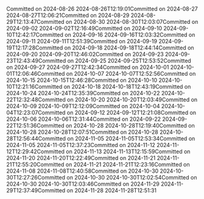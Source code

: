 Committed on 2024-08-26 2024-08-26T12:19:01Committed on 2024-08-27 2024-08-27T12:06:21Committed on 2024-08-29 2024-08-29T12:13:47Committed on 2024-08-30 2024-08-30T12:03:07Committed on 2024-09-02 2024-09-02T12:16:49Committed on 2024-09-10 2024-09-10T12:42:17Committed on 2024-09-16 2024-09-16T12:03:32Committed on 2024-09-11 2024-09-11T12:51:39Committed on 2024-09-19 2024-09-19T12:17:28Committed on 2024-09-18 2024-09-18T12:44:14Committed on 2024-09-20 2024-09-20T12:46:02Committed on 2024-09-23 2024-09-23T12:43:49Committed on 2024-09-25 2024-09-25T12:53:52Committed on 2024-09-27 2024-09-27T12:42:34Committed on 2024-10-01 2024-10-01T12:06:46Committed on 2024-10-07 2024-10-07T12:52:56Committed on 2024-10-15 2024-10-15T12:46:28Committed on 2024-10-10 2024-10-10T12:21:16Committed on 2024-10-18 2024-10-18T12:43:19Committed on 2024-10-24 2024-10-24T12:35:39Committed on 2024-10-22 2024-10-22T12:32:48Committed on 2024-10-20 2024-10-20T12:03:49Committed on 2024-10-09 2024-10-09T12:12:09Committed on 2024-10-04 2024-10-04T12:23:07Committed on 2024-09-12 2024-09-12T12:21:08Committed on 2024-10-06 2024-10-06T12:31:44Committed on 2024-09-22 2024-09-22T12:51:36Committed on 2024-10-28 2024-10-28T12:19:40Committed on 2024-10-28 2024-10-28T12:07:51Committed on 2024-10-28 2024-10-28T12:56:44Committed on 2024-11-05 2024-11-05T12:53:34Committed on 2024-11-05 2024-11-05T12:37:23Committed on 2024-11-12 2024-11-12T12:29:42Committed on 2024-11-13 2024-11-13T12:15:59Committed on 2024-11-20 2024-11-20T12:22:49Committed on 2024-11-21 2024-11-21T12:55:20Committed on 2024-11-21 2024-11-21T12:23:16Committed on 2024-11-08 2024-11-08T12:40:58Committed on 2024-10-30 2024-10-30T12:27:26Committed on 2024-10-30 2024-10-30T12:02:54Committed on 2024-10-30 2024-10-30T12:03:46Committed on 2024-11-29 2024-11-29T12:37:49Committed on 2024-11-28 2024-11-28T12:51:31